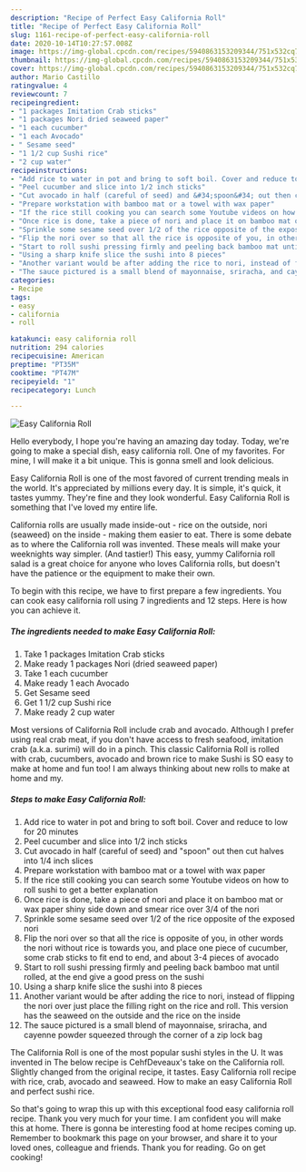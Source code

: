 ```yaml
---
description: "Recipe of Perfect Easy California Roll"
title: "Recipe of Perfect Easy California Roll"
slug: 1161-recipe-of-perfect-easy-california-roll
date: 2020-10-14T10:27:57.008Z
image: https://img-global.cpcdn.com/recipes/5940863153209344/751x532cq70/easy-california-roll-recipe-main-photo.jpg
thumbnail: https://img-global.cpcdn.com/recipes/5940863153209344/751x532cq70/easy-california-roll-recipe-main-photo.jpg
cover: https://img-global.cpcdn.com/recipes/5940863153209344/751x532cq70/easy-california-roll-recipe-main-photo.jpg
author: Mario Castillo
ratingvalue: 4
reviewcount: 7
recipeingredient:
- "1 packages Imitation Crab sticks"
- "1 packages Nori dried seaweed paper"
- "1 each cucumber"
- "1 each Avocado"
- " Sesame seed"
- "1 1/2 cup Sushi rice"
- "2 cup water"
recipeinstructions:
- "Add rice to water in pot and bring to soft boil. Cover and reduce to low for 20 minutes"
- "Peel cucumber and slice into 1/2 inch sticks"
- "Cut avocado in half (careful of seed) and &#34;spoon&#34; out then cut halves into 1/4 inch slices"
- "Prepare workstation with bamboo mat or a towel with wax paper"
- "If the rice still cooking you can search some Youtube videos on how to roll sushi to get a better explanation"
- "Once rice is done, take a piece of nori and place it on bamboo mat or wax paper shiny side down and smear rice over 3/4 of the nori"
- "Sprinkle some sesame seed over 1/2 of the rice opposite of the exposed nori"
- "Flip the nori over so that all the rice is opposite of you, in other words the nori without rice is towards you, and place one piece of cucumber, some crab sticks to fit end to end, and about 3-4 pieces of avocado"
- "Start to roll sushi pressing firmly and peeling back bamboo mat until rolled, at the end give a good press on the sushi"
- "Using a sharp knife slice the sushi into 8 pieces"
- "Another variant would be after adding the rice to nori, instead of flipping the nori over just place the filling right on the rice and roll. This version has the seaweed on the outside and the rice on the inside"
- "The sauce pictured is a small blend of mayonnaise, sriracha, and cayenne powder squeezed through the corner of a zip lock bag"
categories:
- Recipe
tags:
- easy
- california
- roll

katakunci: easy california roll 
nutrition: 294 calories
recipecuisine: American
preptime: "PT35M"
cooktime: "PT47M"
recipeyield: "1"
recipecategory: Lunch

---
```



![Easy California Roll](https://img-global.cpcdn.com/recipes/5940863153209344/751x532cq70/easy-california-roll-recipe-main-photo.jpg)

Hello everybody, I hope you're having an amazing day today. Today, we're going to make a special dish, easy california roll. One of my favorites. For mine, I will make it a bit unique. This is gonna smell and look delicious.

Easy California Roll is one of the most favored of current trending meals in the world. It's appreciated by millions every day. It is simple, it's quick, it tastes yummy. They're fine and they look wonderful. Easy California Roll is something that I've loved my entire life.

California rolls are usually made inside-out - rice on the outside, nori (seaweed) on the inside - making them easier to eat. There is some debate as to where the California roll was invented. These meals will make your weeknights way simpler. (And tastier!) This easy, yummy California roll salad is a great choice for anyone who loves California rolls, but doesn&#39;t have the patience or the equipment to make their own.


To begin with this recipe, we have to first prepare a few ingredients. You can cook easy california roll using 7 ingredients and 12 steps. Here is how you can achieve it.

<!--inarticleads1-->

##### The ingredients needed to make Easy California Roll:

1. Take 1 packages Imitation Crab sticks
1. Make ready 1 packages Nori (dried seaweed paper)
1. Take 1 each cucumber
1. Make ready 1 each Avocado
1. Get  Sesame seed
1. Get 1 1/2 cup Sushi rice
1. Make ready 2 cup water


Most versions of California Roll include crab and avocado. Although I prefer using real crab meat, if you don&#39;t have access to fresh seafood, imitation crab (a.k.a. surimi) will do in a pinch. This classic California Roll is rolled with crab, cucumbers, avocado and brown rice to make Sushi is SO easy to make at home and fun too! I am always thinking about new rolls to make at home and my. 

<!--inarticleads2-->

##### Steps to make Easy California Roll:

1. Add rice to water in pot and bring to soft boil. Cover and reduce to low for 20 minutes
1. Peel cucumber and slice into 1/2 inch sticks
1. Cut avocado in half (careful of seed) and &#34;spoon&#34; out then cut halves into 1/4 inch slices
1. Prepare workstation with bamboo mat or a towel with wax paper
1. If the rice still cooking you can search some Youtube videos on how to roll sushi to get a better explanation
1. Once rice is done, take a piece of nori and place it on bamboo mat or wax paper shiny side down and smear rice over 3/4 of the nori
1. Sprinkle some sesame seed over 1/2 of the rice opposite of the exposed nori
1. Flip the nori over so that all the rice is opposite of you, in other words the nori without rice is towards you, and place one piece of cucumber, some crab sticks to fit end to end, and about 3-4 pieces of avocado
1. Start to roll sushi pressing firmly and peeling back bamboo mat until rolled, at the end give a good press on the sushi
1. Using a sharp knife slice the sushi into 8 pieces
1. Another variant would be after adding the rice to nori, instead of flipping the nori over just place the filling right on the rice and roll. This version has the seaweed on the outside and the rice on the inside
1. The sauce pictured is a small blend of mayonnaise, sriracha, and cayenne powder squeezed through the corner of a zip lock bag


The California Roll is one of the most popular sushi styles in the U. It was invented in The below recipe is CehfDeveaux&#39;s take on the California roll. Slightly changed from the original recipe, it tastes. Easy California roll recipe with rice, crab, avocado and seaweed. How to make an easy California Roll and perfect sushi rice. 

So that's going to wrap this up with this exceptional food easy california roll recipe. Thank you very much for your time. I am confident you will make this at home. There is gonna be interesting food at home recipes coming up. Remember to bookmark this page on your browser, and share it to your loved ones, colleague and friends. Thank you for reading. Go on get cooking!
